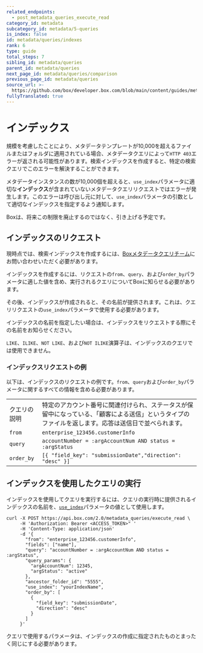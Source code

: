 ```yaml
---
related_endpoints:
  - post_metadata_queries_execute_read
category_id: metadata
subcategory_id: metadata/5-queries
is_index: false
id: metadata/queries/indexes
rank: 6
type: guide
total_steps: 7
sibling_id: metadata/queries
parent_id: metadata/queries
next_page_id: metadata/queries/comparison
previous_page_id: metadata/queries
source_url: >-
  https://github.com/box/developer.box.com/blob/main/content/guides/metadata/5-queries/6-indexes.md
fullyTranslated: true
---
```

# インデックス

規模を考慮したことにより、メタデータテンプレートが10,000を超えるファイルまたはフォルダに適用されている場合、メタデータクエリによって`HTTP 403`エラーが返される可能性があります。検索インデックスを作成すると、特定の検索クエリでこのエラーを解決することができます。

メタデータインスタンスの数が10,000個を超えると、`​use_index​`パラメータに適切な**インデックス**が含まれていないメタデータクエリリクエストではエラーが発生します。このエラーは呼び出し元に対して、`​use_index​`パラメータの引数として適切なインデックスを指定するよう通知します。

<Message notice>

Boxは、将来この制限を廃止するのではなく、引き上げる予定です。

</Message>

## インデックスのリクエスト

<Message info>

現時点では、検索インデックスを作成するには、[Boxメタデータクエリチーム](mailto:metadata-query-feedback@box.com)にお問い合わせいただく必要があります。

</Message>

インデックスを作成するには、リクエストの`from​`、`​query​`、および`​order_by​`パラメータに適した値を含め、実行されるクエリについてBoxに知らせる必要があります。

その後、インデックスが作成されると、その名前が提供されます。これは、クエリリクエストの`​use_index​`パラメータで使用する必要があります。

インデックスの名前を指定したい場合は、インデックスをリクエストする際にその名前をお知らせください。

<Message warning>

`LIKE`、`ILIKE`、`NOT LIKE`、および`NOT ILIKE`演算子は、インデックスのクエリでは使用できません。

</Message>

### インデックスリクエストの例

以下は、インデックスのリクエストの例です。`​from`、`query`および`order_by​`パラメータに関するすべての情報を含める必要があります。

<!-- markdownlint-disable line-length -->

|            |                                                                            |
| ---------- | -------------------------------------------------------------------------- |
| クエリの説明     | 特定のアカウント番号に関連付けられ、ステータスが保留中になっている、「顧客による送信」というタイプのファイルを返します。応答は送信日で並べられます。 |
| `from`     | `enterprise_123456.customerInfo`                                           |
| `query`    | `accountNumber = :argAccountNum AND status = :argStatus`                   |
| `order_by` | `[{ "field_key": "submissionDate","direction": "desc" }]`                  |

<!-- markdownlint-enable line-length -->

## インデックスを使用したクエリの実行

インデックスを使用してクエリを実行するには、クエリの実行時に提供されるインデックスの名前を、[`use_index`][use_index]パラメータの値として使用します。

```curl
curl -X POST https://api.box.com/2.0/metadata_queries/execute_read \
     -H 'Authorization: Bearer <ACCESS_TOKEN>" '
     -H 'Content-Type: application/json'
     -d '{
       "from": "enterprise_123456.customerInfo",
       "fields": ["name"],
       "query": "accountNumber = :argAccountNum AND status = :argStatus",
       "query_params": {
         "argAccountNum": 12345,
         "argStatus": "active"
       },
       "ancestor_folder_id": "5555",
       "use_index": "yourIndexName",
       "order_by": [
         {
           "field_key": "submissionDate",
           "direction": "desc"
         }
       ]
     }'
```

<Message warning>

クエリで使用するパラメータは、インデックスの作成に指定されたものとまったく同じにする必要があります。

</Message>

[support]: https://community.box.com/t5/custom/page/page-id/BoxSearchLithiumTKB

[use_index]: e://post-metadata-queries-execute-read/#param-use_index
